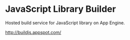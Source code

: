 JavaScript Library Builder
==========================

Hosted build service for JavaScript library on App Engine.

http://buildjs.appspot.com/

